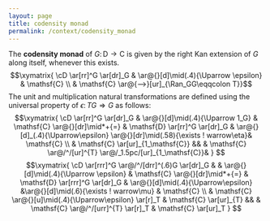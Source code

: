 ```yaml
---
layout: page
title: codensity monad
permalink: /context/codensity_monad
---
```

The **codensity monad** of $G \colon \mathsf{D} \to \mathsf{C}$ is given by the right Kan extension of $G$ along itself, whenever this exists.
$$\xymatrix{ \cD \ar[rr]^G \ar[dr]_G & \ar@{}[d]\mid(.4){\Uparrow \epsilon} & \mathsf{C} \\ & \mathsf{C} \ar@{-->}[ur]_{\Ran_GG\eqqcolon T}}$$
The unit and multiplication natural transformations are defined using the universal property of $\epsilon \colon TG \Rightarrow G$ as follows:
$$\xymatrix{ \cD \ar[rr]^G \ar[dr]_G & \ar@{}[d]\mid(.4){\Uparrow 1_G} & \mathsf{C} \ar@{}[dr]\mid*+{=} & \mathsf{D} \ar[rr]^G \ar[dr]_G & \ar@{}[d]_(.4){\Uparrow\epsilon} \ar@{}[dr]\mid(.58){\exists !
warrow\eta}& \mathsf{C} \\ & \mathsf{C} \ar[ur]_{1_\mathsf{C}} &&  & \mathsf{C} \ar@/^/[ur]^{T} \ar@/_1.5pc/[ur]_{1_\mathsf{C}}& } $$
$$\xymatrix{ \cD \ar[rrr]^G \ar@/^/[drr]^(.6)G \ar[dr]_G &  & \ar@{}[d]\mid(.4){\Uparrow \epsilon} & \mathsf{C} \ar@{}[dr]\mid*+{=} & \mathsf{D} \ar[rrr]^G \ar[dr]_G & \ar@{}[d]\mid(.4){\Uparrow\epsilon} &\ar@{}[d]\mid(.6){\exists !
warrow\mu} &  \mathsf{C} \\ & \mathsf{C} \ar@{}[u]\mid(.4){\Uparrow\epsilon} \ar[r]_T & \mathsf{C} \ar[ur]_{T}  &&  & \mathsf{C} \ar@/^/[urr]^{T} \ar[r]_T & \mathsf{C} \ar[ur]_T } $$
